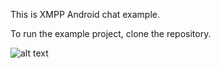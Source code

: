This is XMPP Android chat example.

To run the example project, clone the repository.

![alt text](http://dev.acquaintsoft.com/xmppchat.gif)

